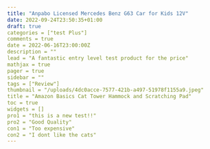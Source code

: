 ```yaml
---
title: "Anpabo Licensed Mercedes Benz G63 Car for Kids 12V"
date: 2022-09-24T23:50:35+01:00
draft: true
categories = ["test Plus"]
comments = true
date = 2022-06-16T23:00:00Z
description = ""
lead = "A fantastic entry level test product for the price"
mathjax = true
pager = true
sidebar = ""
tags = ["Review"]
thumbnail = "/uploads/4dc0acce-7577-421b-a497-51978f1155a9.jpeg"
title = "Amazon Basics Cat Tower Hammock and Scratching Pad"
toc = true
widgets = []
pro1 = "this is a new test!!"
pro2 = "Good Quality"
con1 = "Too expensive"
con2 = "I dont like the cats"
---
```


